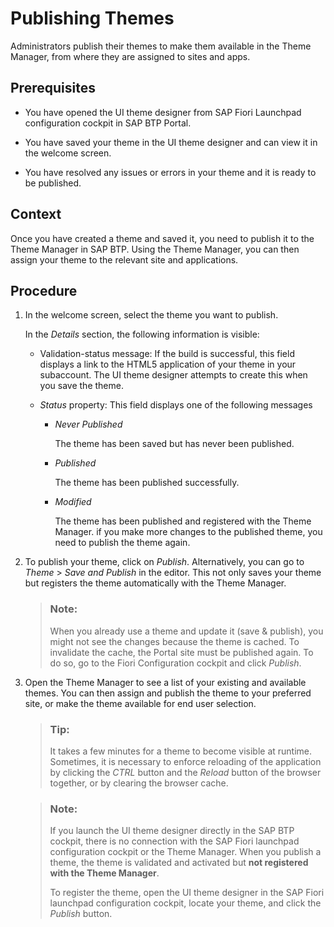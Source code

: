 <!-- copya9a41519f39649f0ac35a7193d69acec -->

# Publishing Themes

Administrators publish their themes to make them available in the Theme Manager, from where they are assigned to sites and apps.



<a name="copya9a41519f39649f0ac35a7193d69acec__prereq_k33_zwp_y1b"/>

## Prerequisites

-   You have opened the UI theme designer from SAP Fiori Launchpad configuration cockpit in SAP BTP Portal.

-   You have saved your theme in the UI theme designer and can view it in the welcome screen.

-   You have resolved any issues or errors in your theme and it is ready to be published.




## Context

Once you have created a theme and saved it, you need to publish it to the Theme Manager in SAP BTP. Using the Theme Manager, you can then assign your theme to the relevant site and applications.



## Procedure

1.  In the welcome screen, select the theme you want to publish.

    In the *Details* section, the following information is visible:

    -   Validation-status message: If the build is successful, this field displays a link to the HTML5 application of your theme in your subaccount. The UI theme designer attempts to create this when you save the theme.

    -   *Status* property: This field displays one of the following messages

        -   *Never Published*

            The theme has been saved but has never been published.

        -   *Published*

            The theme has been published successfully.

        -   *Modified*

            The theme has been published and registered with the Theme Manager. if you make more changes to the published theme, you need to publish the theme again.



2.  To publish your theme, click on *Publish*. Alternatively, you can go to *Theme* \> *Save and Publish* in the editor. This not only saves your theme but registers the theme automatically with the Theme Manager.

    > ### Note:  
    > When you already use a theme and update it \(save & publish\), you might not see the changes because the theme is cached. To invalidate the cache, the Portal site must be published again. To do so, go to the Fiori Configuration cockpit and click *Publish*.

3.  Open the Theme Manager to see a list of your existing and available themes. You can then assign and publish the theme to your preferred site, or make the theme available for end user selection.

    > ### Tip:  
    > It takes a few minutes for a theme to become visible at runtime. Sometimes, it is necessary to enforce reloading of the application by clicking the *CTRL* button and the *Reload* button of the browser together, or by clearing the browser cache.

    > ### Note:  
    > If you launch the UI theme designer directly in the SAP BTP cockpit, there is no connection with the SAP Fiori launchpad configuration cockpit or the Theme Manager. When you publish a theme, the theme is validated and activated but **not registered with the Theme Manager**.
    > 
    > To register the theme, open the UI theme designer in the SAP Fiori launchpad configuration cockpit, locate your theme, and click the *Publish* button.


